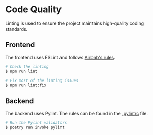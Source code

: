 # Code Quality

Linting is used to ensure the project maintains high-quality coding standards.

## Frontend

The frontend uses ESLint and follows [Airbnb's rules](https://github.com/airbnb/javascript).

```bash
# Check the linting
$ npm run lint

# Fix most of the linting issues
$ npm run lint:fix
```

## Backend

The backend uses Pylint. The rules can be found in the [.pylintrc](https://github.com/HelsinkiUniCollab/WeatherbasedRecommender/blob/main/recommender-back/.pylintrc) file.

```bash
# Run the Pylint validators
$ poetry run invoke pylint
```